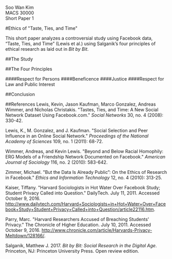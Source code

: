 Soo Wan Kim  
MACS 30000  
Short Paper 1

#Ethics of "Taste, Ties, and Time"

This short paper analyzes a controversial study using Facebook data, “Taste, Ties, and Time” (Lewis et al.) using Salganik’s four principles of ethical research as laid out in *Bit by Bit*.

##The Study

##The Four Principles

####Respect for Persons
####Beneficence
####Justice
####Respect for Law and Public Interest

##Conclusion

##References
Lewis, Kevin, Jason Kaufman, Marco Gonzalez, Andreas Wimmer, and Nicholas Christakis. "Tastes, Ties, and Time: A New Social Network Dataset Using Facebook.com." *Social Networks* 30, no. 4 (2008): 330-42.

Lewis, K., M. Gonzalez, and J. Kaufman. "Social Selection and Peer Influence in an Online Social Network." *Proceedings of the National Academy of Sciences* 109, no. 1 (2011): 68-72. 

Wimmer, Andreas, and Kevin Lewis. "Beyond and Below Racial Homophily: ERG Models of a Friendship Network Documented on Facebook." *American Journal of Sociology* 116, no. 2 (2010): 583-642.

Zimmer, Michael. "But the Data Is Already Public”: On the Ethics of Research in Facebook." *Ethics and Information Technology* 12, no. 4 (2010): 313-25.

Kaiser, Tiffany. "Harvard Sociologists in Hot Water Over Facebook Study; Student Privacy Called into Question." DailyTech. July 11, 2011. Accessed October 9, 2016. http://www.dailytech.com/Harvard+Sociologists+in+Hot+Water+Over+Facebook+Study+Student+Privacy+Called+into+Question/article22116.htm.

Parry, Marc. "Harvard Researchers Accused of Breaching Students' Privacy." The Chronicle of Higher Education. July 10, 2011. Accessed October 9, 2016. http://www.chronicle.com/article/Harvards-Privacy-Meltdown/128166/.

Salganik, Matthew J. 2017. *Bit by Bit: Social Research in the Digital Age*. Princeton, NJ: Princeton University Press. Open review edition.

